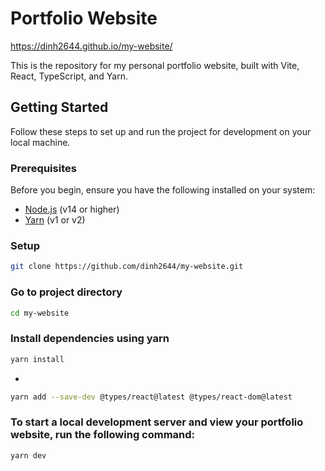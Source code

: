 # Portfolio Website

https://dinh2644.github.io/my-website/

This is the repository for my personal portfolio website, built with Vite, React, TypeScript, and Yarn.

## Getting Started

Follow these steps to set up and run the project for development on your local machine.

### Prerequisites

Before you begin, ensure you have the following installed on your system:

- [Node.js](https://nodejs.org/) (v14 or higher)
- [Yarn](https://yarnpkg.com/) (v1 or v2)

### Setup
   ```bash
   git clone https://github.com/dinh2644/my-website.git
   ```
### Go to project directory
   ```bash
   cd my-website
   ```
### Install dependencies using yarn
   ```bash
   yarn install
   ```
   +
   ```bash
   yarn add --save-dev @types/react@latest @types/react-dom@latest
   ```
###  To start a local development server and view your portfolio website, run the following command:
   ```bash
   yarn dev
   ```



